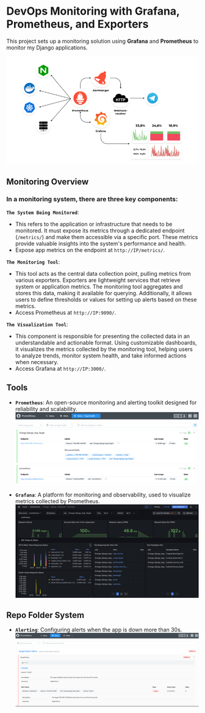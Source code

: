 
# DevOps Monitoring with Grafana, Prometheus, and Exporters

This project sets up a monitoring solution using **Grafana** and **Prometheus**  to monitor my Django applications.

![Monitoring](/Figures/devops_monitoring.png)

## Monitoring  Overview
### In a monitoring system, there are three key components:

**`The System Being Monitored`**: 
- This refers to the application or infrastructure that needs to be monitored. It must expose its metrics through a dedicated endpoint (`/metrics/`) and make them accessible via a specific port. These metrics provide valuable insights into the system's performance and health.
- Expose app metrics on the endpoint at `http://IP/metrics/`.

**`The Monitoring Tool`**: 
- This tool acts as the central data collection point, pulling metrics from various exporters. Exporters are lightweight services that retrieve system or application metrics. The monitoring tool aggregates and stores this data, making it available for querying. Additionally, it allows users to define thresholds or values for setting up alerts based on these metrics.
- Access Prometheus at `http://IP:9090/`.

**`The Visualization Tool`**: 
- This component is responsible for presenting the collected data in an understandable and actionable format. Using customizable dashboards, it visualizes the metrics collected by the monitoring tool, helping users to analyze trends, monitor system health, and take informed actions when necessary.
- Access Grafana at `http://IP:3000/`.

## Tools

- **`Prometheus`**: An open-source monitoring and alerting toolkit designed for reliability and scalability.  
  ![Prometheus](/Figures/Promethues_working.png)

- **`Grafana`**: A platform for monitoring and observability, used to visualize metrics collected by Prometheus.  
  ![Grafana](/Figures/Grafana_working.png)

## Repo Folder System

- **`Alerting`**: Configuring alerts when the app is down more than 30s.
  ![Alerting](/Figures/Alert_working.png)

